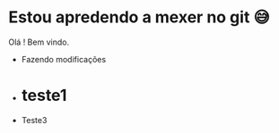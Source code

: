 # Estou apredendo a mexer no git :sweat_smile:
Olá ! Bem vindo.

- Fazendo modificações

- teste1
  =======

- Teste3



